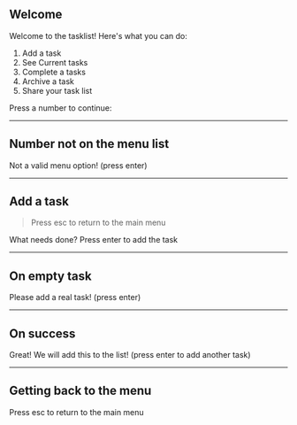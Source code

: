 ## Welcome

Welcome to the tasklist! Here's what you can do:
1. Add a task
2. See Current tasks
3. Complete a tasks
4. Archive a task
5. Share your task list

Press a number to continue:

-----------

## Number not on the menu list

Not a valid menu option! (press enter)

-----------

## Add a task

> Press esc to return to the main menu

What needs done? Press enter to add the task
> 

-----------

## On empty task

Please add a real task! (press enter)

-----------

## On success

Great! We will add this to the list! (press enter to add another task)

-----------

## Getting back to the menu

Press esc to return to the main menu